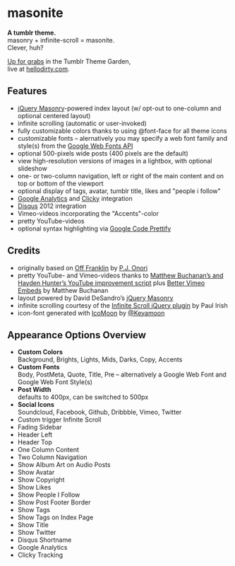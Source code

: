 masonite
========

**A tumblr theme.**  
masonry + infinite-scroll = masonite.  
Clever, huh?

[Up for grabs](http://www.tumblr.com/theme/34822) in the Tumblr Theme Garden,  
live at [hellodirty.com](http://hellodirty.com).

Features
--------

*  [jQuery Masonry](http://masonry.desandro.com/)-powered index layout (w/ opt-out to one-column and optional centered layout)
*  infinite scrolling (automatic or user-invoked)
*  fully customizable colors thanks to using @font-face for all theme icons
*  customizable fonts – alernatively you may specify a web font family and style(s) from the [Google Web Fonts API](http://www.google.com/webfonts)
*  optional 500-pixels wide posts (400 pixels are the default)
*  view high-resolution versions of images in a lightbox, with optional slideshow
*  one- or two-column navigation, left or right of the main content and on top or bottom of the viewport
*  optional display of tags, avatar, tumblr title, likes and "people i follow"
*  [Google Analytics](http://www.google.com/analytics/) and [Clicky](http://getclicky.com/) integration
*  [Disqus](http://disqus.com/) 2012 integration
*  Vimeo-videos incorporating the "Accents"-color
*  pretty YouTube-videos
*  optional syntax highlighting via [Google Code Prettify](http://code.google.com/p/google-code-prettify/)

Credits
-------

*  originally based on [Off Franklin](http://somerandomdude.com/projects/off-franklin-tumblr-theme/) by [P.J. Onori](http://somerandomdude.com/)
*  pretty YouTube- and Vimeo-videos thanks to [Matthew Buchanan’s and Hayden Hunter’s YouTube improvement script](http://matthewbuchanan.name/post/451892574/widescreen-youtube-embeds) plus [Better Vimeo Embeds](http://mattbu.ch/tumblr/vimeo-embeds/) by Matthew Buchanan
*  layout powered by David DeSandro’s [jQuery Masonry](http://masonry.desandro.com/)
*  infinite scrolling courtesy of the [Infinite Scroll jQuery plugin](http://www.infinite-scroll.com) by Paul Irish
*  icon-font generated with [IcoMoon](http://icomoon.io/) by [@Keyamoon](http://twitter.com/keyamoon/)

Appearance Options Overview
---------------------------

* **Custom Colors**  
  Background, Brights, Lights, Mids, Darks, Copy, Accents
* **Custom Fonts**  
  Body, PostMeta, Quote, Title, Pre – alternatively a Google Web Font and Google Web Font Style(s)
* **Post Width**  
  defaults to 400px, can be switched to 500px
* **Social Icons**  
  Soundcloud, Facebook, Github, Dribbble, Vimeo, Twitter
* Custom trigger Infinite Scroll
* Fading Sidebar
* Header Left
* Header Top
* One Column Content
* Two Column Navigation
* Show Album Art on Audio Posts
* Show Avatar
* Show Copyright
* Show Likes
* Show People I Follow
* Show Post Footer Border
* Show Tags
* Show Tags on Index Page
* Show Title
* Show Twitter
* Disqus Shortname
* Google Analytics
* Clicky Tracking
